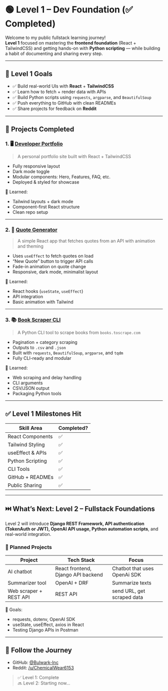 # 🟢 Level 1 – Dev Foundation (✅ Completed)

Welcome to my public fullstack learning journey!  
**Level 1** focused on mastering the **frontend foundation** (React + TailwindCSS) and getting hands-on with **Python scripting** — while building a habit of documenting and sharing every step.

---

## 🎯 Level 1 Goals

- ✅ Build real-world UIs with **React** + **TailwindCSS**
- ✅ Learn how to fetch + render data with APIs
- ✅ Build Python scripts using `requests`, `argparse`, and `BeautifulSoup`
- ✅ Push everything to GitHub with clean READMEs
- ✅ Share projects for feedback on **Reddit**

---

## 📁 Projects Completed

### 1. 🖥️ [Developer Portfolio](./portfolio)
> A personal portfolio site built with React + TailwindCSS

- Fully responsive layout
- Dark mode toggle
- Modular components: Hero, Features, FAQ, etc.
- Deployed & styled for showcase

🧠 Learned:
- Tailwind layouts + dark mode  
- Component-first React structure  
- Clean repo setup

---

### 2. 🧠 [Quote Generator](./quote-generator)
> A simple React app that fetches quotes from an API with animation and theming

- Uses `useEffect` to fetch quotes on load
- “New Quote” button to trigger API calls
- Fade-in animation on quote change
- Responsive, dark mode, minimalist layout

🧠 Learned:
- React hooks (`useState`, `useEffect`)  
- API integration  
- Basic animation with Tailwind  

---

### 3. 📚 [Book Scraper CLI](./web-scraper)
> A Python CLI tool to scrape books from `books.toscrape.com`

- Pagination + category scraping
- Outputs to `.csv` and `.json`
- Built with `requests`, `BeautifulSoup`, `argparse`, and `tqdm`
- Fully CLI-ready and modular

🧠 Learned:
- Web scraping and delay handling  
- CLI arguments  
- CSV/JSON output  
- Packaging Python tools

---

## ✅ Level 1 Milestones Hit

| Skill Area         | Completed? |
|--------------------|------------|
| React Components   | ✅          |
| Tailwind Styling   | ✅          |
| useEffect & APIs   | ✅          |
| Python Scripting   | ✅          |
| CLI Tools          | ✅          |
| GitHub + READMEs   | ✅          |
| Public Sharing     | ✅          |

---

## ⏭️ What’s Next: **Level 2 – Fullstack Foundations**

Level 2 will introduce **Django REST Framework, API authentication (TokenAuth or JWT), OpenAI API usage, Python automation scripts**, and real-world integration.

### 🧱 Planned Projects

| Project | Tech Stack | Focus |
|--------|-------------|--------|
| AI chatbot | React frontend, Django API backend | Chatbot that uses OpenAi SDK |
| Summarizer tool | OpenAI + DRF | Summarize texts |
| Web scraper + REST API | REST API | send URL, get scraped data |

🧠 Goals:
- requests, dotenv, OpenAI SDK
- useState, useEffect, axios in React
- Testing Django APIs in Postman 

---

## 📢 Follow the Journey

- GitHub: [@Bulwark-Inc](https://github.com/Bulwark-Inc)
- Reddit: [/u/ChemicalWear6153](https://www.reddit.com/u/ChemicalWear6153)

> ✅ Level 1: Complete  
> 🔜 Level 2: Starting now...
